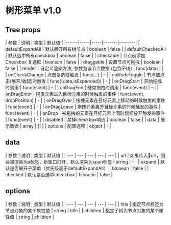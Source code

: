# 树形菜单 v1.0

## Tree props

| 参数    | 说明     | 类型     | 默认值     |
|------|-----|-----|-------|--------|
| defaultExpandAll | 默认展开所有树节点 | boolean | false |
| defaultCheckedAll | 默认选中所有checkbox | boolean | false |
| checkable | 节点前添加 Checkbox 复选框 | boolean | false |
| draggable | 设置节点可拖拽 | boolean | false |
| render | 自定义渲染方法, 参数为该节点数据 (包含子树) | func(data) |  |
| onCheckChange | 点击复选框触发 | func(...) | - |
| onNodeToggle | 节点被点击(展开/收起)时触发 | func({data,isExpanded}) | - |
| onDragStart | 开始拖拽时调用 | func(event) | - |
| onDragEnd | 结束拖拽时调用 | func(event) | - |
| onDragEnter | 拖曳元素进入目标元素的时候触发的事件 | func(event, dropPosition) | - |
| onDragOver | 拖拽元素在目标元素上移动的时候触发的事件 | func(event) | - |
| onDragLeave | 拖拽元素离开目标元素的时候触发的事件 | func(event) | - |
| onDrop | 被拖拽的元素在目标元素上同时鼠标放开触发的事件 | func(event) | - |
| disabled | 禁掉checkbox响应 | boolean | false |
| data | 展示数据 | array | [] |
| options | 配置选项 | object | - |


## data

| 参数 | 说明 | 类型 | 默认值 |
| --- | --- | --- | --- | --- |
| url | 如果传入url，则会被渲染为a标签，新窗口打开，默认渲染为span标签 | string | - |
| expand | 默认是否展开子菜单（优先级高于defaultExpandAll） | blooean | false |
| checked | 默认是否选中checkbox | blooean | false |

## options

| 参数 | 说明 | 类型 | 默认值 |
| --- | --- | --- | --- | --- |
| title | 指定节点标签为节点对象的某个属性值 | string | title |
| children | 指定子树为节点对象的某个属性值 | string | children |